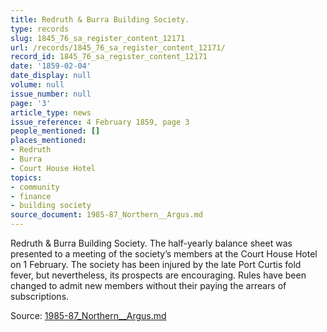 ```yaml
---
title: Redruth & Burra Building Society.
type: records
slug: 1845_76_sa_register_content_12171
url: /records/1845_76_sa_register_content_12171/
record_id: 1845_76_sa_register_content_12171
date: '1859-02-04'
date_display: null
volume: null
issue_number: null
page: '3'
article_type: news
issue_reference: 4 February 1859, page 3
people_mentioned: []
places_mentioned:
- Redruth
- Burra
- Court House Hotel
topics:
- community
- finance
- building society
source_document: 1985-87_Northern__Argus.md
---
```


Redruth & Burra Building Society.  The half-yearly balance sheet was presented to a meeting of the society’s members at the Court House Hotel on 1 February.  The society has been injured by the late Port Curtis fold fever, but nevertheless, its prospects are encouraging.  Rules have been changed to admit new members without their paying the arrears of subscriptions.

Source: [1985-87_Northern__Argus.md](/downloads/markdown/1985-87_Northern__Argus.md)
